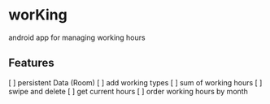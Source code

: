 # worKing
android app for managing working hours

## Features
[ ] persistent Data (Room)
[ ] add working types
[ ] sum of working hours
[ ] swipe and delete
[ ] get current hours
[ ] order working hours by month

